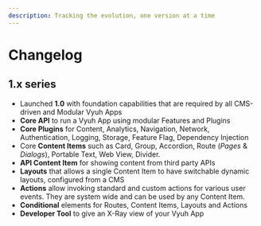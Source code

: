 ```yaml
---
description: Tracking the evolution, one version at a time
---
```


# Changelog

## 1.x series

* Launched **1.0** with foundation capabilities that are required by all CMS-driven and Modular Vyuh Apps
* **Core API** to run a Vyuh App using modular Features and Plugins
* **Core Plugins** for Content, Analytics, Navigation, Network, Authentication, Logging, Storage, Feature Flag, Dependency Injection
* Core **Content Items** such as Card, Group, Accordion, Route (_Pages_ & _Dialogs_), Portable Text, Web View, Divider.
* **API Content Item** for showing content from third party APIs
* **Layouts** that allows a single Content Item to have switchable dynamic layouts, configured from a CMS
* **Actions** allow invoking standard and custom actions for various user events. They are system wide and can be used by any Content Item.
* **Conditional** elements for Routes, Content Items, Layouts and Actions
* **Developer Tool** to give an X-Ray view of your Vyuh App
